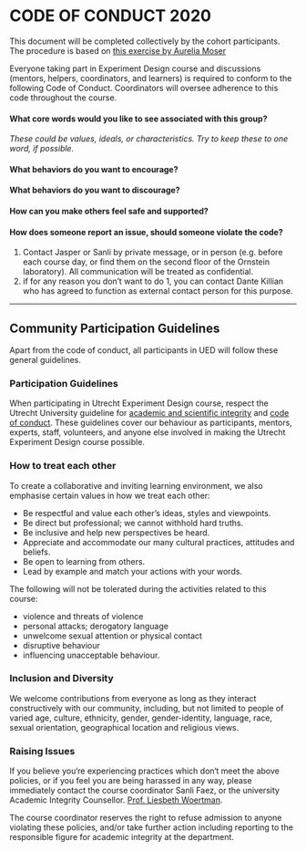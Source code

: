# CODE OF CONDUCT 2020

This document will be completed collectively by the cohort participants.
The procedure is based on [this exercise by Aurelia Moser](http://aureliamoser.com/aaas-guides/conduct/index.html)  

Everyone taking part in Experiment Design course and discussions (mentors, helpers, coordinators, and learners) is required to conform to the following Code of Conduct. Coordinators will oversee adherence to this code throughout the course.
 
#### What core words would you like to see associated with this group?  
_These could be values, ideals, or characteristics. Try to keep these to one word, if possible._

#### What behaviors do you want to encourage? 

#### What behaviors do you want to discourage? 

#### How can you make others feel safe and supported? 

    
#### How does someone report an issue, should someone violate the code? 

1. Contact Jasper or Sanli by private message, or in person (e.g. before each course day, or find them on the second floor of the Ornstein laboratory). All communication will be treated as confidential. 
2. if for any reason you don’t want to do 1, you can contact Dante Killian who has agreed to function as external contact person for this purpose.

---

## Community Participation Guidelines
Apart from the code of conduct, all participants in UED will follow these general guidelines.

### Participation Guidelines

When participating in Utrecht Experiment Design course, respect the Utrecht University guideline for [academic and scientific integrity](https://www.uu.nl/en/files/netherlands-code-of-conduct-for-research-integrity2018ukpdf) and [code of conduct](https://www.uu.nl/en/files/codeofconductuuenpdf). These guidelines cover our behaviour as participants, mentors, experts, staff, volunteers, and anyone else involved in making the Utrecht Experiment Design course possible.

### How to treat each other

To create a collaborative and inviting learning environment, we also emphasise certain values in how we treat each other:

+ Be respectful and value each other’s ideas, styles and viewpoints.  
+ Be direct but professional; we cannot withhold hard truths.  
+ Be inclusive and help new perspectives be heard.  
+ Appreciate and accommodate our many cultural practices, attitudes and beliefs.  
+ Be open to learning from others.  
+ Lead by example and match your actions with your words.  

The following will not be tolerated during the activities related to this course: 

+ violence and threats of violence
+ personal attacks; derogatory language
+ unwelcome sexual attention or physical contact
+ disruptive behaviour
+ influencing unacceptable behaviour.

### Inclusion and Diversity

We welcome contributions from everyone as long as they interact constructively with our community, including, but not limited to people of varied age, culture, ethnicity, gender, gender-identity, language, race, sexual orientation, geographical location and religious views.

### Raising Issues
If you believe you‘re experiencing practices which don‘t meet the above policies, or if you feel you are being harassed in any way, please immediately contact the course coordinator Sanli Faez, or the university Academic Integrity Counsellor. [Prof. Liesbeth Woertman](https://www.uu.nl/staff/emwoertman&t=0).

The course coordinator reserves the right to refuse admission to anyone violating these policies, and/or take further action including reporting to the responsible figure for academic integrity at the department. 